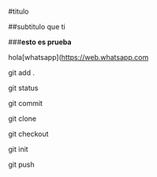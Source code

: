 #titulo
##subtitulo que ti
###**esto es prueba**
hola[whatsapp](https://web.whatsapp.com
git add .
git status
git commit
git clone
git checkout
git init
git push
